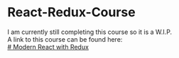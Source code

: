 # React-Redux-Course

I am currently still completing this course so it is a W.I.P.\
A link to this course can be found here:\
[# Modern React with Redux](https://www.udemy.com/course/react-redux/)
